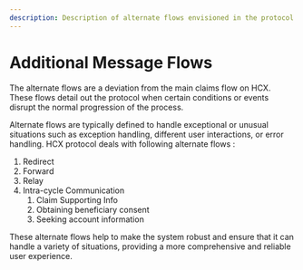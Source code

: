 ```yaml
---
description: Description of alternate flows envisioned in the protocol
---
```


# Additional Message Flows

The alternate flows are a deviation from the main claims flow on HCX. These flows detail out the protocol when certain conditions or events disrupt the normal progression of the process.&#x20;

Alternate flows are typically defined to handle exceptional or unusual situations such as exception handling, different user interactions, or error handling. HCX protocol deals with following alternate flows :&#x20;

1. Redirect&#x20;
2. Forward&#x20;
3. Relay&#x20;
4. Intra-cycle Communication&#x20;
   1. Claim Supporting Info
   2. Obtaining beneficiary consent
   3. Seeking account information

These alternate flows help to make the system robust and ensure that it can handle a variety of situations, providing a more comprehensive and reliable user experience.&#x20;
